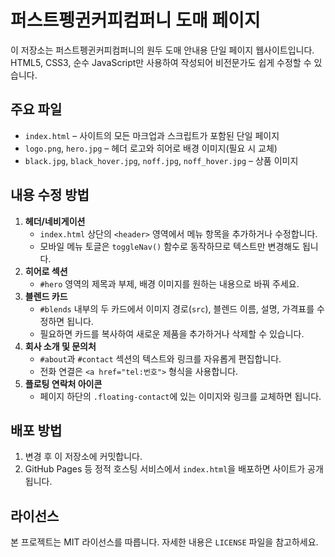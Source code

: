 # 퍼스트펭귄커피컴퍼니 도매 페이지

이 저장소는 퍼스트펭귄커피컴퍼니의 원두 도매 안내용 단일 페이지 웹사이트입니다. HTML5, CSS3, 순수 JavaScript만 사용하여 작성되어 비전문가도 쉽게 수정할 수 있습니다.

## 주요 파일
- `index.html` – 사이트의 모든 마크업과 스크립트가 포함된 단일 페이지
- `logo.png`, `hero.jpg` – 헤더 로고와 히어로 배경 이미지(필요 시 교체)
- `black.jpg`, `black_hover.jpg`, `noff.jpg`, `noff_hover.jpg` – 상품 이미지

## 내용 수정 방법
1. **헤더/네비게이션**
   - `index.html` 상단의 `<header>` 영역에서 메뉴 항목을 추가하거나 수정합니다.
   - 모바일 메뉴 토글은 `toggleNav()` 함수로 동작하므로 텍스트만 변경해도 됩니다.
2. **히어로 섹션**
   - `#hero` 영역의 제목과 부제, 배경 이미지를 원하는 내용으로 바꿔 주세요.
3. **블렌드 카드**
   - `#blends` 내부의 두 카드에서 이미지 경로(`src`), 블렌드 이름, 설명, 가격표를 수정하면 됩니다.
   - 필요하면 카드를 복사하여 새로운 제품을 추가하거나 삭제할 수 있습니다.
4. **회사 소개 및 문의처**
   - `#about`과 `#contact` 섹션의 텍스트와 링크를 자유롭게 편집합니다.
   - 전화 연결은 `<a href="tel:번호">` 형식을 사용합니다.
5. **플로팅 연락처 아이콘**
   - 페이지 하단의 `.floating-contact`에 있는 이미지와 링크를 교체하면 됩니다.

## 배포 방법
1. 변경 후 이 저장소에 커밋합니다.
2. GitHub Pages 등 정적 호스팅 서비스에서 `index.html`을 배포하면 사이트가 공개됩니다.

## 라이선스
본 프로젝트는 MIT 라이선스를 따릅니다. 자세한 내용은 `LICENSE` 파일을 참고하세요.
